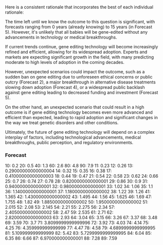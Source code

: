 Here is a consistent rationale that incorporates the best of each individual rationale:

The time left until we know the outcome to this question is significant, with forecasts ranging from 0 years (already knowing) to 15 years (in Forecast 5). However, it's unlikely that all babies will be gene-edited without any advancements in technology or medical breakthroughs.

If current trends continue, gene editing technology will become increasingly refined and efficient, allowing for its widespread adoption. Experts and markets are expecting significant growth in the field, with many predicting moderate to high levels of adoption in the coming decades.

However, unexpected scenarios could impact the outcome, such as a sudden ban on gene editing due to unforeseen ethical concerns or public outcry (Forecast 2), a major breakthrough in alternative disease treatments slowing down adoption (Forecast 4), or a widespread public backlash against gene editing leading to decreased funding and investment (Forecast 5).

On the other hand, an unexpected scenario that could result in a high outcome is if gene editing technology becomes even more advanced and efficient than expected, leading to rapid adoption and significant changes in the way we treat genetic disorders and other conditions.

Ultimately, the future of gene editing technology will depend on a complex interplay of factors, including technological advancements, medical breakthroughs, public perception, and regulatory environments.

### Forecast

10: 0.2
20: 0.5
40: 1.3
60: 2.6
80: 4.8
90: 7.9
11: 0.23
12: 0.26
13: 0.29000000000000004
14: 0.32
15: 0.35
16: 0.38
17: 0.41000000000000003
18: 0.44
19: 0.47
21: 0.54
22: 0.58
23: 0.62
24: 0.66
25: 0.7
26: 0.74
27: 0.78
28: 0.8200000000000001
29: 0.86
30: 0.9
31: 0.9400000000000001
32: 0.9800000000000001
33: 1.02
34: 1.06
35: 1.1
36: 1.1400000000000001
37: 1.1800000000000002
38: 1.22
39: 1.26
41: 1.365
42: 1.4300000000000002
43: 1.495
44: 1.56
45: 1.625
46: 1.69
47: 1.755
48: 1.82
49: 1.8850000000000002
50: 1.9500000000000002
51: 2.015
52: 2.08
53: 2.145
54: 2.21
55: 2.275
56: 2.34
57: 2.4050000000000002
58: 2.47
59: 2.535
61: 2.71
62: 2.8200000000000003
63: 2.93
64: 3.04
65: 3.15
66: 3.26
67: 3.37
68: 3.48
69: 3.59
70: 3.7
71: 3.8099999999999996
72: 3.92
73: 4.03
74: 4.14
75: 4.25
76: 4.359999999999999
77: 4.47
78: 4.58
79: 4.6899999999999995
81: 5.109999999999999
82: 5.42
83: 5.7299999999999995
84: 6.04
85: 6.35
86: 6.66
87: 6.970000000000001
88: 7.28
89: 7.59